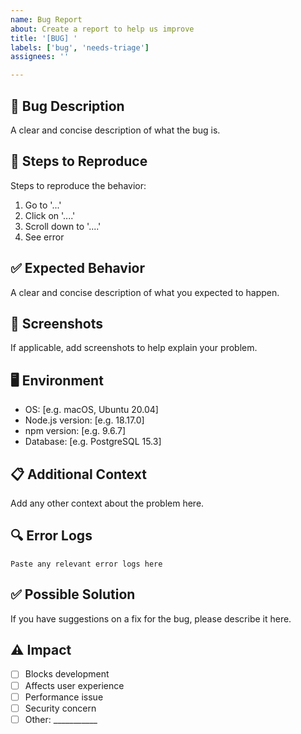 ```yaml
---
name: Bug Report
about: Create a report to help us improve
title: '[BUG] '
labels: ['bug', 'needs-triage']
assignees: ''

---
```


## 🐛 Bug Description
A clear and concise description of what the bug is.

## 🔄 Steps to Reproduce
Steps to reproduce the behavior:
1. Go to '...'
2. Click on '....'
3. Scroll down to '....'
4. See error

## ✅ Expected Behavior
A clear and concise description of what you expected to happen.

## 📸 Screenshots
If applicable, add screenshots to help explain your problem.

## 🖥️ Environment
- OS: [e.g. macOS, Ubuntu 20.04]
- Node.js version: [e.g. 18.17.0]
- npm version: [e.g. 9.6.7]
- Database: [e.g. PostgreSQL 15.3]

## 📋 Additional Context
Add any other context about the problem here.

## 🔍 Error Logs
```
Paste any relevant error logs here
```

## ✅ Possible Solution
If you have suggestions on a fix for the bug, please describe it here.

## ⚠️ Impact
- [ ] Blocks development
- [ ] Affects user experience
- [ ] Performance issue
- [ ] Security concern
- [ ] Other: ___________